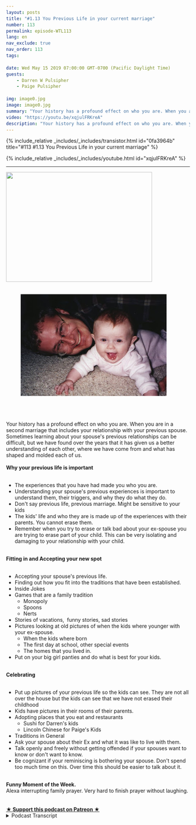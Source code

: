 ```yaml
---
layout: posts
title: "#1.13 You Previous Life in your current marriage"
number: 113
permalink: episode-WTL113
lang: en
nav_exclude: true
nav_order: 113
tags:

date: Wed May 15 2019 07:00:00 GMT-0700 (Pacific Daylight Time)
guests:
    - Darren W Pulsipher
    - Paige Pulsipher

img: image0.jpg
image: image0.jpg
summary: "Your history has a profound effect on who you are. When you are in a second marriage that includes your relationship with your previous spouse. Sometimes learning about your spouse's previous relationships can be difficult, but we have found over the years that it has given us a better understanding of each other, where we have come from and what has shaped and molded each of us."
video: "https://youtu.be/xqjulFRKreA"
description: "Your history has a profound effect on who you are. When you are in a second marriage that includes your relationship with your previous spouse. Sometimes learning about your spouse's previous relationships can be difficult, but we have found over the years that it has given us a better understanding of each other, where we have come from and what has shaped and molded each of us."
---
```


<div>
{% include_relative _includes/_includes/transistor.html id="0fa3964b" title="#113 #1.13 You Previous Life in your current marriage" %}

{% include_relative _includes/_includes/youtube.html id="xqjulFRKreA" %}
</div>

---

<html><head></head><body><div>
<img src="./image0.jpg" width="400" height="300"> 
</div><div><br></div><div><figure data-trix-attachment="{&quot;contentType&quot;:&quot;image&quot;,&quot;height&quot;:278,&quot;url&quot;:&quot;https://3.bp.blogspot.com/-JTAKnM3pnEk/XNt_aI_41rI/AAAAAAAE_ic/15uYjrjlBPIbYwUaExrahPSHGAIFZlUewCLcBGAs/s400/Scan0003.jpg&quot;,&quot;width&quot;:400}" data-trix-content-type="image" class="attachment attachment--preview"><img src="./image1.jpg" width="400" height="278"><figcaption class="attachment__caption"></figcaption></figure></div><div><br></div><div><br></div><div><br></div><div>Your history has a profound effect on who you are. When you are in a second marriage that includes your relationship with your previous spouse. Sometimes learning about your spouse's previous relationships can be difficult, but we have found over the years that it has given us a better understanding of each other, where we have come from and what has shaped and molded each of us.</div><div><strong><br>Why your previous life is important<br></strong><br></div><ul><li>The experiences that you have had made you who you are.</li><li>Understanding your spouse's previous experiences is important to understand them, their triggers, and why they do what they do.</li><li>Don't say previous life, previous marriage. Might be sensitive to your kids</li><li>The kids' life and who they are is made up of the experiences with their parents. You cannot erase them.&nbsp;</li><li>Remember when you try to erase or talk bad about your ex-spouse you are trying to erase part of your child. This can be very isolating and damaging to your relationship with your child.</li></ul><div><strong><br>Fitting in and Accepting your new spot<br></strong><br></div><ul><li>Accepting your spouse's previous life.</li><li>Finding out how you fit into the traditions that have been established.</li><li>Inside Jokes</li><li>Games that are a family tradition<ul><li>Monopoly</li><li>Spoons</li><li>Nerts</li></ul></li><li>Stories of vacations,&nbsp; funny stories, sad stories</li><li>Pictures looking at old pictures of when the kids where younger with your ex-spouse.&nbsp;<ul><li>When the kids where born</li><li>The first day at school, other special events</li><li>The homes that you lived in.</li></ul></li><li>Put on your big girl panties and do what is best for your kids.</li></ul><div><strong><br>Celebrating&nbsp;<br></strong><br></div><ul><li>Put up pictures of your previous life so the kids can see. They are not all over the house but the kids can see that we have not erased their childhood</li><li>Kids have pictures in their rooms of their parents.</li><li>Adopting places that you eat and restaurants<ul><li>Sushi for Darren's kids</li><li>Lincoln Chinese for Paige's Kids</li></ul></li><li>Traditions in General</li><li>Ask your spouse about their Ex and what it was like to live with them.</li><li>Talk openly and freely without getting offended if your spouses want to know or don't want to know.</li><li>Be cognizant if your reminiscing is bothering your spouse. Don't spend too much time on this. Over time this should be easier to talk about it.</li></ul><div><strong><br>Funny Moment of the Week.</strong></div><div>Alexa interrupting family prayer. Very hard to finish prayer without laughing.</div><div><br><br></div>
<strong>
  <a href="https://www.patreon.com/wheresthelemonade" target="_donate" rel="payment" title="★ Support this podcast on Patreon ★">★ Support this podcast on Patreon ★</a>
</strong></body></html>

<details>
<summary> Podcast Transcript </summary>

<p></p>

</details>
